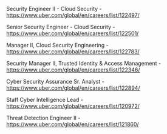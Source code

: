 Security Engineer II - Cloud Security - https://www.uber.com/global/en/careers/list/122497/

Senior Security Engineer - Cloud Security - https://www.uber.com/global/en/careers/list/122501/

Manager II, Cloud Security Engineering - https://www.uber.com/global/en/careers/list/122783/

Security Manager II, Trusted Identity & Access Management - https://www.uber.com/global/en/careers/list/122346/

Cyber Security Assurance Sr. Analyst - https://www.uber.com/global/en/careers/list/122894/

Staff  Cyber Intelligence Lead - https://www.uber.com/global/en/careers/list/120972/

Threat Detection Engineer II - https://www.uber.com/global/en/careers/list/121860/

